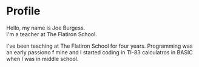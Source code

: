 <html>
  <head>
  </head>
  <body>
      <h1> Profile</h1>
    <p id="first">
    Hello, my name is Joe Burgess.
<br>
    I'm a teacher at The Flatiron School.
    </p>
  <p>
  I've been teaching at The Flatiron School for four years. Programming was an early passiono f mine and I started coding in TI-83 calculatros in BASIC when I was in middle school.
  </p>
  </body>
</html>